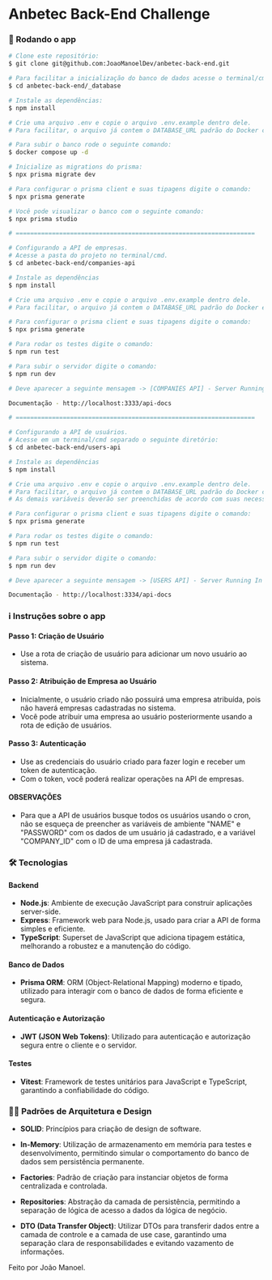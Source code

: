 # Anbetec Back-End Challenge

### 🎲 Rodando o app

```bash
# Clone este repositório:
$ git clone git@github.com:JoaoManoelDev/anbetec-back-end.git

# Para facilitar a inicialização do banco de dados acesse o terminal/cmd no seguinte diretório:
$ cd anbetec-back-end/_database

# Instale as dependências:
$ npm install

# Crie uma arquivo .env e copie o arquivo .env.example dentro dele.
# Para facilitar, o arquivo já contem o DATABASE_URL padrão do Docker configurado.

# Para subir o banco rode o seguinte comando:
$ docker compose up -d

# Inicialize as migrations do prisma:
$ npx prisma migrate dev

# Para configurar o prisma client e suas tipagens digite o comando:
$ npx prisma generate

# Você pode visualizar o banco com o seguinte comando:
$ npx prisma studio

# ==================================================================

# Configurando a API de empresas.
# Acesse a pasta do projeto no terminal/cmd.
$ cd anbetec-back-end/companies-api

# Instale as dependências
$ npm install

# Crie uma arquivo .env e copie o arquivo .env.example dentro dele.
# Para facilitar, o arquivo já contem o DATABASE_URL padrão do Docker e JWT_SECRET configurado.

# Para configurar o prisma client e suas tipagens digite o comando:
$ npx prisma generate

# Para rodar os testes digite o comando:
$ npm run test

# Para subir o servidor digite o comando:
$ npm run dev

# Deve aparecer a seguinte mensagem -> [COMPANIES API] - Server Running In Port 3333!

Documentação - http://localhost:3333/api-docs

# ==================================================================

# Configurando a API de usuários.
# Acesse em um terminal/cmd separado o seguinte diretório:
$ cd anbetec-back-end/users-api

# Instale as dependências
$ npm install

# Crie uma arquivo .env e copie o arquivo .env.example dentro dele.
# Para facilitar, o arquivo já contem o DATABASE_URL padrão do Docker configurado, só copiar.
# As demais variáveis deverão ser preenchidas de acordo com suas necessidades.

# Para configurar o prisma client e suas tipagens digite o comando:
$ npx prisma generate

# Para rodar os testes digite o comando:
$ npm run test

# Para subir o servidor digite o comando:
$ npm run dev

# Deve aparecer a seguinte mensagem -> [USERS API] - Server Running In Port 3334!

Documentação - http://localhost:3334/api-docs

```

### ℹ️ Instruções sobre o app

#### Passo 1: Criação de Usuário
- Use a rota de criação de usuário para adicionar um novo usuário ao sistema.

#### Passo 2: Atribuição de Empresa ao Usuário
- Inicialmente, o usuário criado não possuirá uma empresa atribuída, pois não haverá empresas cadastradas no sistema.
- Você pode atribuir uma empresa ao usuário posteriormente usando a rota de edição de usuários.

#### Passo 3: Autenticação
- Use as credenciais do usuário criado para fazer login e receber um token de autenticação.
- Com o token, você poderá realizar operações na API de empresas.

#### OBSERVAÇÕES
- Para que a API de usuários busque todos os usuários usando o cron, não se esqueça de preencher as variáveis de ambiente "NAME" e "PASSWORD" com os dados de um usuário já cadastrado, e a variável "COMPANY_ID" com o ID de uma empresa já cadastrada.

### 🛠️ Tecnologias

#### Backend

- **Node.js**: Ambiente de execução JavaScript para construir aplicações server-side.
- **Express**: Framework web para Node.js, usado para criar a API de forma simples e eficiente.
- **TypeScript**: Superset de JavaScript que adiciona tipagem estática, melhorando a robustez e a manutenção do código.

#### Banco de Dados

- **Prisma ORM**: ORM (Object-Relational Mapping) moderno e tipado, utilizado para interagir com o banco de dados de forma eficiente e segura.

#### Autenticação e Autorização

- **JWT (JSON Web Tokens)**: Utilizado para autenticação e autorização segura entre o cliente e o servidor.

#### Testes

- **Vitest**: Framework de testes unitários para JavaScript e TypeScript, garantindo a confiabilidade do código.

### 🧑‍💻 Padrões de Arquitetura e Design

- **SOLID**: Princípios para criação de design de software.

- **In-Memory**: Utilização de armazenamento em memória para testes e desenvolvimento, permitindo simular o comportamento do banco de dados sem persistência permanente.

- **Factories**: Padrão de criação para instanciar objetos de forma centralizada e controlada.

- **Repositories**: Abstração da camada de persistência, permitindo a separação de lógica de acesso a dados da lógica de negócio.

- **DTO (Data Transfer Object)**: Utilizar DTOs para transferir dados entre a camada de controle e a camada de use case, garantindo uma separação clara de responsabilidades e evitando vazamento de informações.

Feito por João Manoel.